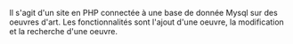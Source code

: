 Il s'agit d'un site en PHP connectée à une base de donnée Mysql sur des oeuvres d'art.
Les fonctionnalités sont l'ajout d'une oeuvre, la modification et la recherche d'une oeuvre.
